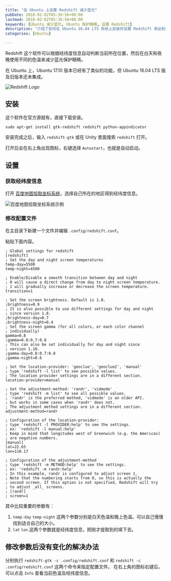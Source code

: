 ```yaml
---
title: "在 Ubuntu 上设置 Redshift 减少蓝光"
pubDate: 2018-02-02T05:39:56+08:00
lastmod: 2018-02-02T05:39:56+08:00
keywords: [Ubuntu 减少蓝光, Ubuntu 保护眼睛, 设置 Redshift]
description: "介绍了如何在 Ubuntu 16.04 LTS 系统上安装并设置 Redshift 来达到减少蓝光、保护眼睛的目的。"
categories: [Ubuntu]

---
```


Redshift 这个软件可以根据经纬度信息自动判断当前所在位置，然后在白天和夜晚使用不同的色温来减少蓝光保护眼睛。

在 Ubuntu 上，Ubuntu 17.10 版本已经有了类似的功能，但 Ubuntu 16.04 LTS 版及旧版本还未集成。

<!--more-->

![Redshift Logo](/images/set-redshift-to-reduce-blue-light-on-ubuntu/redshift-logo.webp "Redshift Logo")

## 安装

这个软件在官方源就有，直接下载安装。

```shell
sudo apt-get install gtk-redshift redshift python-appindicator
```

安装完成之后，输入 `redshift-gtk` 或在 Unity 里面搜索 `redshift` 打开。

打开后会在右上角出现图标，右键选择 `Autostart`，也就是自动启动。

## 设置

### 获取经纬度信息

打开 [百度地图拾取坐标系统](https://api.map.baidu.com/lbsapi/getpoint/)，选择自己所在的地区得到经纬度信息。

![百度地图拾取坐标系统示例](/images/set-redshift-to-reduce-blue-light-on-ubuntu/baidu-map.webp "百度地图拾取坐标系统示例")

### 修改配置文件

在主目录下新建一个文件并编辑 `.config/redshift.conf`。

粘贴下面内容。

```plaintext
; Global settings for redshift
[redshift]
; Set the day and night screen temperatures
temp-day=5500
temp-night=4500

; Enable/Disable a smooth transition between day and night
; 0 will cause a direct change from day to night screen temperature.
; 1 will gradually increase or decrease the screen temperature.
transition=1

; Set the screen brightness. Default is 1.0.
;brightness=0.9
; It is also possible to use different settings for day and night
; since version 1.8.
;brightness-day=0.7
;brightness-night=0.4
; Set the screen gamma (for all colors, or each color channel
; individually)
gamma=0.8
;gamma=0.8:0.7:0.8
; This can also be set individually for day and night since
; version 1.10.
;gamma-day=0.8:0.7:0.8
;gamma-night=0.6

; Set the location-provider: 'geoclue', 'geoclue2', 'manual'
; type 'redshift -l list' to see possible values.
; The location provider settings are in a different section.
location-provider=manual

; Set the adjustment-method: 'randr', 'vidmode'
; type 'redshift -m list' to see all possible values.
; 'randr' is the preferred method, 'vidmode' is an older API.
; but works in some cases when 'randr' does not.
; The adjustment method settings are in a different section.
adjustment-method=randr

; Configuration of the location-provider:
; type 'redshift -l PROVIDER:help' to see the settings.
; ex: 'redshift -l manual:help'
; Keep in mind that longitudes west of Greenwich (e.g. the Americas)
; are negative numbers.
[manual]
lat=22.65
lon=110.17

; Configuration of the adjustment-method
; type 'redshift -m METHOD:help' to see the settings.
; ex: 'redshift -m randr:help'
; In this example, randr is configured to adjust screen 1.
; Note that the numbering starts from 0, so this is actually the
; second screen. If this option is not specified, Redshift will try
; to adjust _all_ screens.
; [randr]
; screen=1
```

其中比较重要的参数有：

1. `temp-day` `temp-night` 这两个参数分别是白天色温和晚上色温。可以自己慢慢找到适合自己的大小。
2. `lat` `lon` 这两个参数就是经纬度信息，把刚才提取到的填下去。

## 修改参数后没有变化的解决办法

分别执行 `redshift-gtk -c .config/redshift.conf` 和 `redshift -c .config/redshift.conf` 这两个命令来指定配置文件。
在右上角的图标右键后，可以点击 `Info` 查看当前色温及经纬度信息。